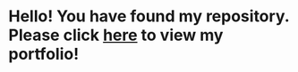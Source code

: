 # Hello! You have found my repository. <br>Please click [here](https://jsmillie7.github.io) to view my portfolio!
